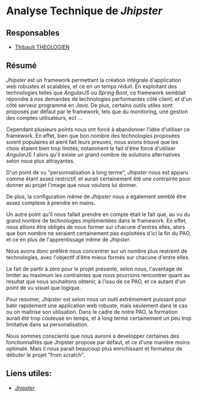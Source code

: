 # Analyse Technique de *Jhipster*

## Responsables
* [Thibault THEOLOGIEN](https://github.com/MacBootglass)

## Résumé
*Jhipster* est un framework permettant la création intégrale d'application web robustes et scalables, et ce en un temps réduit. En exploitant des technologies telles que *AngularJS* ou *Spring Boot*, ce framework semblait répondre à nos demandes de technologies performantes côté client, et d'un côté serveur programmé en *Java*.
De plus, certains outils utiles sont proposés par défaut par le framework, tels que du monitoring, une gestion des comptes utilisateurs, ect ...

Cependant plusieurs points nous ont forcé à abandonner l'idée d'utiliser ce framework. En effet, bien que bon nombre des technologies proposées soient populaires et aient fait leurs preuves, nous avons trouvé que les choix étaient bien trop limités; notamment le fait d'être forcé d'utiliser *AngularJS 1* alors qu'il existe un grand nombre de solutions alternatives selon nous plus attrayantes.

D'un point de vu "personnalisation à long terme", *Jhipster* nous est apparu comme étant assez restrictif, et aurait certainement été une contrainte pour donner au projet l'image que nous voulons lui donner.

De plus, la configuration même de *Jhipster* nous a également semblé être assez complexe à prendre en mains.

Un autre point qu'il nous fallait prendre en compte était le fait que, au vu du grand nombre de technologies implémentées dans le framework.
En effet, nous allions être obligés de nous former sur chacune d'entres elles, alors que bon nombre ne seraient certainement pas exploitées d'ici la fin du PAO, et ce en plus de l'apprentissage même de *Jhipster*.

Nous avons donc préféré nous concentrer sur un nombre plus restreint de technologies, avec l'objectif d'être mieux formés sur chacune d'entre elles.

Le fait de partir à zéro pour le projet présente, selon nous, l'avantage de limiter au maximum les contraintes que nous pourrions rencontrer quant au resultat que nous souhaitons obtenir, à l'issu de ce PAO, et ce autant d'un point de vu visuel que logique.

Pour resumer, *Jhipster* est selon nous un outil extrêmement puissant pour batir rapidement une application web robuste, mais seulement dans le cas ou on maitrise son utilisation. Dans le cadre de notre PAO, la formation aurait été trop couteuse en temps, et à long terme certainement un peu trop limitative dans sa personalisation.

Nous sommes conscients que nous aurons à developper certaines des fonctionnalités que Jhipster propose par défaut, et ce d'une manière moins optimale. Mais il nous parait beaucoup plus enrichissant et formateur de débuter le projet "from scratch".

## Liens utiles:
* [Jhipster](https://jhipster.github.io)
